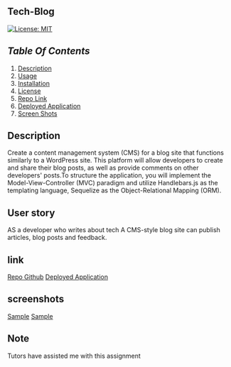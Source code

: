## Tech-Blog

[![License: MIT](https://img.shields.io/badge/License-MIT-yellow.svg)](https://opensource.org/licenses/MIT)

## _Table Of Contents_

1. [Description](#description)
2. [Usage](#usage)
3. [Installation](#installation)
4. [License](#license)
5. [Repo Link](#repository-link)
6. [Deployed Application](#deployed-application)
7. [Screen Shots](#screen-shots)

## Description

Create a content management system (CMS) for a blog site that functions similarly to a WordPress site. This platform will allow developers to create and share their blog posts, as well as provide comments on other developers' posts.To structure the application, you will implement the Model-View-Controller (MVC) paradigm and utilize Handlebars.js as the templating language, Sequelize as the Object-Relational Mapping (ORM).

## User story

AS a developer who writes about tech
A CMS-style blog site can publish articles, blog posts and feedback.

## link

[Repo Github](https://github.com/siahmoymajid/Tech-Blog)
[Deployed Application](https://tech-blogsia.herokuapp.com/)

## screenshots

[Sample](/images/Techblog.PNG)
[Sample](/images/Techblog2.PNG)

## Note
Tutors have assisted me with this assignment
